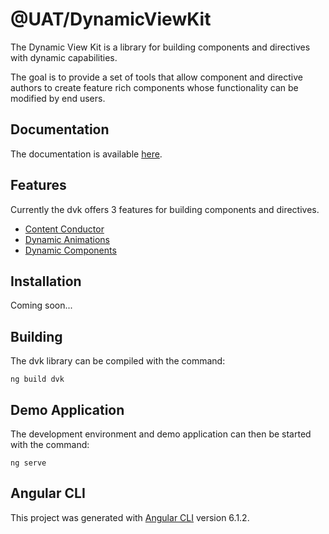 # @UAT/DynamicViewKit
The Dynamic View Kit is a library for building components
and directives with dynamic capabilities.

The goal is to provide a set of tools that allow component and
directive authors to create feature rich components whose 
functionality can be modified by end users.

## Documentation

The documentation is available [here](https://tme321.github.io/UAT-DynamicViewKit/index.html).

## Features

Currently the dvk offers 3 features for building components and 
directives.

* [Content Conductor](./additional-documentation/content-conductor.html)
* [Dynamic Animations](./additional-documentation/dynamic-animations.html)
* [Dynamic Components](./additional-documentation/dynamic-components.html)

## Installation

Coming soon...

## Building

The dvk library can be compiled with the command:

    ng build dvk

## Demo Application

The development environment and demo application can then be 
started with the command:
  
    ng serve

## Angular CLI

This project was generated with [Angular CLI](https://github.com/angular/angular-cli) version 6.1.2.
